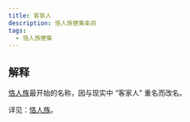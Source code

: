 ```yaml
---
title: 客家人
description: 恪人族梗集条目
tags:
  - 恪人族梗集
---
```


## 解释

[恪人族](恪人族)最开始的名称，因与现实中 “客家人” 重名而改名。

详见：[恪人族](恪人族)。
